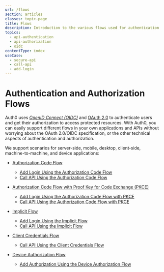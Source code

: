 ```yaml
---
url: /flows
section: articles
classes: topic-page
title: Flows
description: Introduction to the various flows used for authentication and authorization of applications and APIs.
topics:
  - api-authentication
  - api-authorization
  - oidc
contentType: index
useCase:
  - secure-api
  - call-api
  - add-login
---
```


# Authentication and Authorization Flows

Auth0 uses <dfn data-key="openid">[OpenID Connect (OIDC)](/protocols/oidc)</dfn> and [OAuth 2.0](/protocols/oauth2) to authenticate users and get their authorization to access protected resources. With Auth0, you can easily support different flows in your own applications and APIs without worrying about the OAuth 2.0/OIDC specification, or the other technical aspects of authentication and authorization.

We support scenarios for server-side, mobile, desktop, client-side, machine-to-machine, and device applications:

* [Authorization Code Flow](/flows/concepts/auth-code)
  * [Add Login Using the Authorization Code Flow](/flows/guides/auth-code/add-login-auth-code)
  * [Call API Using the Authorization Code Flow](/flows/guides/auth-code/call-api-auth-code)
  
* [Authorization Code Flow with Proof Key for Code Exchange (PKCE)](/flows/concepts/auth-code-pkce)
  * [Add Login Using the Authorization Code Flow with PKCE](/flows/guides/auth-code-pkce/add-login-auth-code-pkce)
  * [Call API Using the Authorization Code Flow with PKCE](/flows/guides/auth-code-pkce/call-api-auth-code-pkce)
  
* [Implicit Flow](/flows/concepts/implicit)
  * [Add Login Using the Implicit Flow](/flows/guides/implicit/add-login-implicit)
  * [Call API Using the Implicit Flow](/flows/guides/implicit/call-api-implicit)

* [Client Credentials Flow](/flows/concepts/client-credentials)
  * [Call API Using the Client Credentials Flow](/flows/guides/client-credentials/call-api-client-credentials)

* [Device Authorization Flow](/flows/concepts/device-auth)
  * [Add Authorization Using the Device Authorization Flow](/flows/guides/device-auth/call-api-device-auth)

